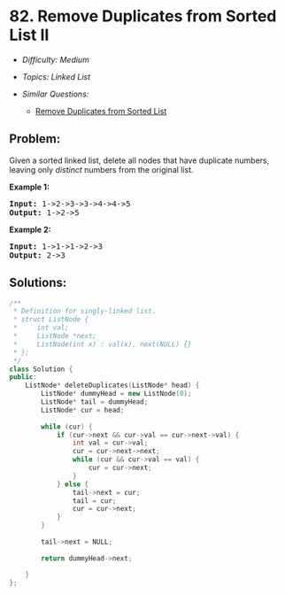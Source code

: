 # 82. Remove Duplicates from Sorted List II

* *Difficulty: Medium*

* *Topics: Linked List*

* *Similar Questions:*

  * [Remove Duplicates from Sorted List](remove-duplicates-from-sorted-list.md)

## Problem:

<p>Given a sorted linked list, delete all nodes that have duplicate numbers, leaving only <em>distinct</em> numbers from the original list.</p>

<p><strong>Example 1:</strong></p>

<pre>
<strong>Input:</strong> 1-&gt;2-&gt;3-&gt;3-&gt;4-&gt;4-&gt;5
<strong>Output:</strong> 1-&gt;2-&gt;5
</pre>

<p><strong>Example 2:</strong></p>

<pre>
<strong>Input:</strong> 1-&gt;1-&gt;1-&gt;2-&gt;3
<strong>Output:</strong> 2-&gt;3
</pre>

## Solutions:

```c++
/**
 * Definition for singly-linked list.
 * struct ListNode {
 *     int val;
 *     ListNode *next;
 *     ListNode(int x) : val(x), next(NULL) {}
 * };
 */
class Solution {
public:
    ListNode* deleteDuplicates(ListNode* head) {
        ListNode* dummyHead = new ListNode(0);
        ListNode* tail = dummyHead;
        ListNode* cur = head;
        
        while (cur) {
            if (cur->next && cur->val == cur->next->val) {
                int val = cur->val;
                cur = cur->next->next;
                while (cur && cur->val == val) {
                    cur = cur->next;
                }
            } else {
                tail->next = cur;
                tail = cur;
                cur = cur->next;
            }
        }
        
        tail->next = NULL;
        
        return dummyHead->next;
        
    }
};
```
